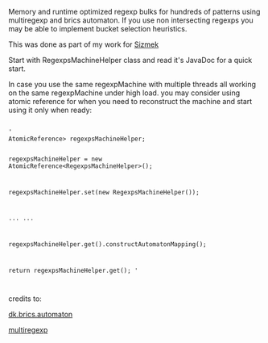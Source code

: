 
Memory and runtime optimized regexp bulks for hundreds of patterns using multiregexp and brics automaton.
If you use non intersecting regexps you may be able to implement bucket selection heuristics.

This was done as part of my work for
<a href="http://www.sizmek.com/">Sizmek</a>

Start with RegexpsMachineHelper<V> class and read it's JavaDoc for a quick start.

In case you use the same regexpMachine with multiple threads all working on the same regexpMachine
under high load. you may consider using atomic reference for when you need to reconstruct the machine
and start using it only when ready:

<code>
'
AtomicReference<RegexpsMachineHelper<String>> regexpsMachineHelper;

regexpsMachineHelper = new AtomicReference<RegexpsMachineHelper<String>>();

regexpsMachineHelper.set(new RegexpsMachineHelper<String>());

...
...

regexpsMachineHelper.get().constructAutomatonMapping();

return regexpsMachineHelper.get();
'

</code>

credits to:

<a href="http://www.brics.dk/automaton/">dk.brics.automaton</a>

<a href="https://github.com/fulmicoton/multiregexp">multiregexp</a>
